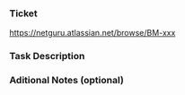 ### Ticket
<!-- Link to specific ticket in your issue tracking system. -->
https://netguru.atlassian.net/browse/BM-xxx
 
 
### Task Description
<!-- What should and what actually happens. -->
 
 
### Aditional Notes (optional)
<!-- Provide any additional notes: related PRs, screenshots, et al.). -->
